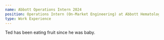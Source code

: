 ```yaml
---
name: Abbott Operations Intern 2024
position: Operations Intern (On-Market Engineering) at Abbott Hematology
type: Work Experience
---
```

Ted has been eating fruit since he was baby.
